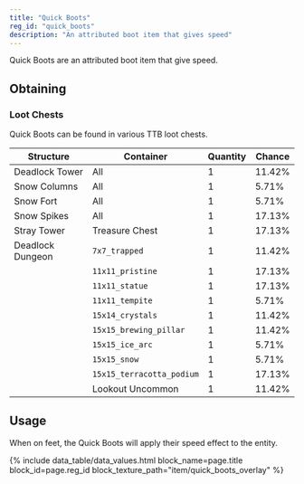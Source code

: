 ```yaml
---
title: "Quick Boots"
reg_id: "quick_boots"
description: "An attributed boot item that gives speed"
---
```


Quick Boots are an attributed boot item that give speed.

## Obtaining
### Loot Chests
Quick Boots can be found in various TTB loot chests.

| Structure        | Container                 | Quantity | Chance |
|------------------|---------------------------|----------|--------|
| Deadlock Tower   | All                       | 1        | 11.42% |
| Snow Columns     | All                       | 1        | 5.71%  |
| Snow Fort        | All                       | 1        | 5.71%  |
| Snow Spikes      | All                       | 1        | 17.13% |
| Stray Tower      | Treasure Chest            | 1        | 17.13% |
| Deadlock Dungeon | `7x7_trapped`             | 1        | 11.42% |
|                  | `11x11_pristine`          | 1        | 17.13% |
|                  | `11x11_statue`            | 1        | 17.13% |
|                  | `11x11_tempite`           | 1        | 5.71%  |
|                  | `15x14_crystals`          | 1        | 11.42% |
|                  | `15x15_brewing_pillar`    | 1        | 11.42% |
|                  | `15x15_ice_arc`           | 1        | 5.71%  |
|                  | `15x15_snow`              | 1        | 5.71%  |
|                  | `15x15_terracotta_podium` | 1        | 17.13% |
|                  | Lookout Uncommon          | 1        | 11.42% |

## Usage
When on feet, the Quick Boots will apply their speed effect to the entity.

<!-- Data Values -->
<!-- ID -->
{% include data_table/data_values.html block_name=page.title block_id=page.reg_id block_texture_path="item/quick_boots_overlay" %}
